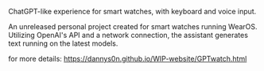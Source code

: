 ChatGPT-like experience for smart watches, with keyboard and voice input.

An unreleased personal project created for smart watches running WearOS. Utilizing OpenAI's API and a network connection, the assistant generates text running on the latest models.

for more details:
https://dannys0n.github.io/WIP-website/GPTwatch.html
